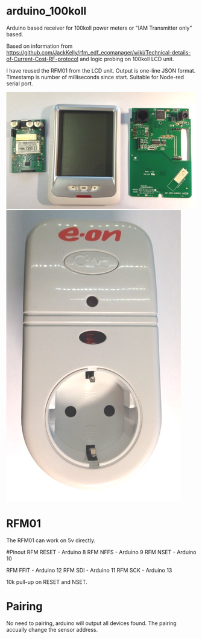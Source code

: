 # arduino_100koll
Arduino based receiver for 100koll power meters or "IAM Transmitter only" based.

Based on information from https://github.com/JackKelly/rfm_edf_ecomanager/wiki/Technical-details-of-Current-Cost-RF-protocol
and logic probing on 100koll LCD unit.

I have reused the RFM01 from the LCD unit.
Output is one-line JSON format. Timestamp is number of milliseconds since start.
Suitable for Node-red serial port.

![100koll LCD unit](100koll_lcd.jpg)
![100koll LCD unit](plug.jpg)

# RFM01
The RFM01 can work on 5v directly.

#Pinout
RFM RESET - Arduino 8
RFM NFFS  - Arduino 9
RFM NSET  - Arduino 10

RFM FFIT - Arduino 12
RFM SDI  - Arduino 11
RFM SCK  - Arduino 13

10k pull-up on RESET and NSET.

# Pairing
No need to pairing, arduino will output all devices found.
The pairing accually change the sensor address.
